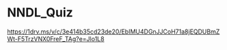 # NNDL_Quiz

https://1drv.ms/v/c/3e414b35cd23de20/EbIMU4DGnJJCoH71a8jEQDUBmZWt-F5TrzVNX0FreF_TAg?e=Jlo1L8
